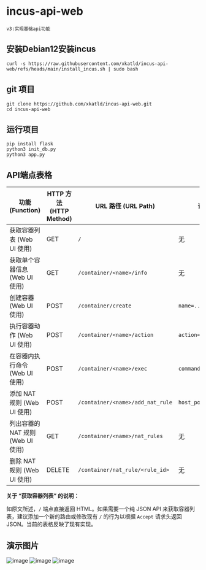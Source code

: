 # incus-api-web

~~~
v3:实现基础api功能
~~~


## 安装Debian12安装incus
~~~
curl -s https://raw.githubusercontent.com/xkatld/incus-api-web/refs/heads/main/install_incus.sh | sudo bash
~~~

## git 项目
~~~
git clone https://github.com/xkatld/incus-api-web.git
cd incus-api-web
~~~

## 运行项目
~~~
pip install flask
python3 init_db.py
python3 app.py
~~~

## API端点表格
| 功能 (Function)             | HTTP 方法 (HTTP Method) | URL 路径 (URL Path)                  | 请求体参数 (Request Body Parameters)           | 返回类型 (Return Type) | 示例 (Example)                                                                                   |
|-------------------------------|-------------------------|--------------------------------------|----------------------------------------------|--------------------|------------------------------------------------------------------------------------------------|
| 获取容器列表 (Web UI 使用)        | GET                     | `/`                                  | 无                                           | HTML               | (直接在浏览器中打开)                                                                               |
| 获取单个容器信息 (Web UI 使用)    | GET                     | `/container/<name>/info`             | 无                                           | JSON               | `curl http://localhost:5000/container/mycontainer/info`                                        |
| 创建容器 (Web UI 使用)          | POST                    | `/container/create`                  | `name=...&image=...`                         | JSON               | `curl -X POST -d "name=new-container&image=ubuntu/22.04" http://localhost:5000/container/create` |
| 执行容器动作 (Web UI 使用)      | POST                    | `/container/<name>/action`           | `action=start\|stop\|restart\|delete`        | JSON               | `curl -X POST -d "action=start" http://localhost:5000/container/mycontainer/action`              |
| 在容器内执行命令 (Web UI 使用)  | POST                    | `/container/<name>/exec`             | `command=...`                                | JSON               | `curl -X POST -d "command=ls%20-l%20/" http://localhost:5000/container/mycontainer/exec`       |
| 添加 NAT 规则 (Web UI 使用)     | POST                    | `/container/<name>/add_nat_rule`     | `host_port=...&container_port=...&protocol=tcp\|udp` | JSON               | `curl -X POST -d "host_port=8080&container_port=80&protocol=tcp" http://localhost:5000/container/mycontainer/add_nat_rule` |
| 列出容器的 NAT 规则 (Web UI 使用) | GET                     | `/container/<name>/nat_rules`        | 无                                           | JSON               | `curl http://localhost:5000/container/mycontainer/nat_rules`                                   |
| 删除 NAT 规则 (Web UI 使用)     | DELETE                  | `/container/nat_rule/<rule_id>`      | 无                                           | JSON               | `curl -X DELETE http://localhost:5000/container/nat_rule/123`                                  |

**关于 “获取容器列表” 的说明：**

如原文所述，`/` 端点直接返回 HTML。如果需要一个纯 JSON API 来获取容器列表，建议添加一个新的路由或修改现有 `/` 的行为以根据 `Accept` 请求头返回 JSON。当前的表格反映了现有实现。

## 演示图片
![image](https://github.com/user-attachments/assets/a38f22e6-b3a9-4904-a462-22f265fa90e7)
![image](https://github.com/user-attachments/assets/1f784245-d323-47f7-b7c5-4c7c738e845c)
![image](https://github.com/user-attachments/assets/1924aa49-0873-4161-aedd-c10861bea988)
